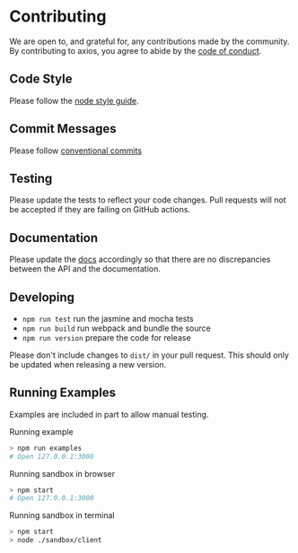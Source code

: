 # Contributing

We are open to, and grateful for, any contributions made by the community. By contributing to axios, you agree to abide by the [code of conduct](https://github.com/axios/axios/blob/master/CODE_OF_CONDUCT.md).

## Code Style

Please follow the [node style guide](https://github.com/felixge/node-style-guide).

## Commit Messages

Please follow [conventional commits](https://www.conventionalcommits.org/en/v1.0.0/)

## Testing

Please update the tests to reflect your code changes. Pull requests will not be accepted if they are failing on GitHub actions.

## Documentation

Please update the [docs](README.md) accordingly so that there are no discrepancies between the API and the documentation.

## Developing

- `npm run test` run the jasmine and mocha tests
- `npm run build` run webpack and bundle the source
- `npm run version` prepare the code for release

Please don't include changes to `dist/` in your pull request. This should only be updated when releasing a new version.

## Running Examples

Examples are included in part to allow manual testing.

Running example

```bash
> npm run examples
# Open 127.0.0.1:3000
```

Running sandbox in browser

```bash
> npm start
# Open 127.0.0.1:3000
```

Running sandbox in terminal

```bash
> npm start
> node ./sandbox/client
```
